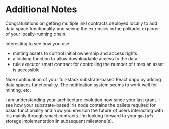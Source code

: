 # Additional Notes

Congratulations on getting multiple ink! contracts deployed locally to add data space functionality and seeing the extrinsics in the polkadot explorer of your locally-running chain. 

Interesting to see how you use:
- minting assets to control initial ownership and access rights
- a locking function to allow downloadable access to the data
- rule executor smart contract for controlling the number of times an asset is accessible 

Nice continuation of your full-stack substrate-based React dapp by adding data spaces functionality. The notification system seems to work well for minting, etc. 

I am understanding your architecture evolution now since your last grant. I see how your substrate-based Iris node contains the pallets required for basic functionality and how you envision the future of users interacting with Iris mainly through smart contracts. I'm looking forward to your `go-ipfs` storage implementation in subsequent milestone(s).  
